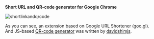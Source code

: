 **Short URL and QR-code generator for Google Chrome**

<img src="http://asleepwalker.ru/uploads/shortlinkandqrcode.png" alt="shortlinkandqrcode" />

As you can see, an extension based on Google URL Shortener ([goo.gl][]).<br>
And JS-based [QR-code generator][] was written by [davidshimjs][].

 [goo.gl]: http://goo.gl/
 [QR-code generator]: https://github.com/davidshimjs/qrcodejs
 [davidshimjs]: https://github.com/davidshimjs
